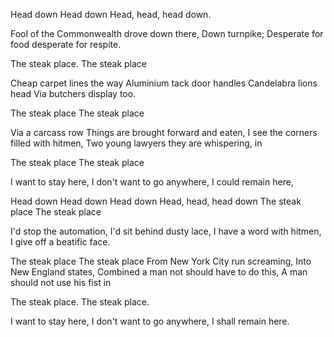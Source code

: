 Head down
Head down
Head, head, head down.

Fool of the Commonwealth drove down there,
Down turnpike;
Desperate for food desperate for respite.

The steak place.
The steak place

Cheap carpet lines the way
Aluminium tack door handles
Candelabra lions head
Via butchers display too.

The steak place
The steak place

Via a carcass row
Things are brought forward and eaten,
I see the corners filled with hitmen,
Two young lawyers they are whispering, in

The steak place
The steak place

I want to stay here,
I don't want to go anywhere,
I could remain here,

Head down
Head down
Head down
Head, head, head down
The steak place
The steak place

I'd stop the automation,
I'd sit behind dusty lace,
I have a word with hitmen,
I give off a beatific face.

The steak place
The steak place
From New York City run screaming,
Into New England states,
Combined a man not should have to do this,
A man should not use his fist in

The steak place.
The steak place.

I want to stay here,
I don't want to go anywhere,
I shall remain here.